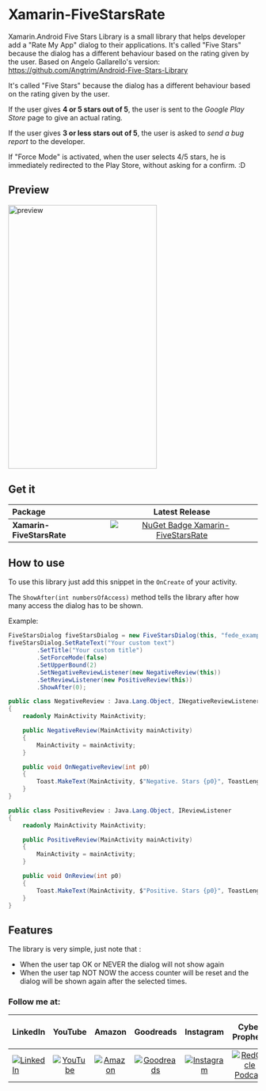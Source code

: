 # Xamarin-FiveStarsRate
Xamarin.Android Five Stars Library is a small library that helps developer add a "Rate My App" dialog to their applications. It's called "Five Stars" because the dialog has a different behaviour based on the rating given by the user. Based on Angelo Gallarello's version: https://github.com/Angtrim/Android-Five-Stars-Library

It's called "Five Stars" because the dialog has a different behaviour based on the rating given by the user.

If the user gives **4 or 5 stars out of 5**, the user is sent to the *Google Play Store* page to give an actual rating.

If the user gives **3 or less stars out of 5**, the user is asked to *send a bug report* to the developer.

If "Force Mode" is activated, when the user selects 4/5 stars, he is immediately redirected to the Play Store, without asking for a confirm. :D

## Preview


<img src="https://raw.githubusercontent.com/Angtrim/Android-Five-Stars-Library/master/screen.jpeg" alt="preview" width="300" height="533">




## Get it

|  Package  |Latest Release|
|:----------|:------------:|
|**Xamarin-FiveStarsRate**|[![NuGet Badge Xamarin-FiveStarsRate](https://buildstats.info/nuget/Xamarin-FiveStarsRate)](https://www.nuget.org/packages/Xamarin-FiveStarsRate/)|


## How to use
To use this library just add this snippet in the `OnCreate` of your activity.

The `ShowAfter(int numbersOfAccess)` method tells the library after how many access the dialog has to be shown.

Example:

```csharp
FiveStarsDialog fiveStarsDialog = new FiveStarsDialog(this, "fede_example@noreply.com");
fiveStarsDialog.SetRateText("Your custom text")
		.SetTitle("Your custom title")
		.SetForceMode(false)
		.SetUpperBound(2)
		.SetNegativeReviewListener(new NegativeReview(this))
		.SetReviewListener(new PositiveReview(this))
		.ShowAfter(0);

public class NegativeReview : Java.Lang.Object, INegativeReviewListener
{
	readonly MainActivity MainActivity;

	public NegativeReview(MainActivity mainActivity)
	{
		MainActivity = mainActivity;
	}

	public void OnNegativeReview(int p0)
	{
		Toast.MakeText(MainActivity, $"Negative. Stars {p0}", ToastLength.Short);
	}
}

public class PositiveReview : Java.Lang.Object, IReviewListener
{
	readonly MainActivity MainActivity;

	public PositiveReview(MainActivity mainActivity)
	{
		MainActivity = mainActivity;
	}

	public void OnReview(int p0)
	{
		Toast.MakeText(MainActivity, $"Positive. Stars {p0}", ToastLength.Short);
	}
}
```
## Features

The library is very simple, just note that :
* When the user tap OK or NEVER the dialog will not show again
* When the user tap NOT NOW the access counter will be reset and the dialog will be shown again after the selected times.

### Follow me at:

|  LinkedIn  |YouTube|Amazon|Goodreads|Instagram|Cyber Prophets|Sharing Your Stories|
|:----------|:------------:|:------------:|:------------:|:------------:|:------------:|:------------:|
|[![LinkedIn](https://i.stack.imgur.com/idQWu.png)](https://bit.ly/lfanmixco)|[![YouTube](https://i.stack.imgur.com/CFPMR.png)](https://youtube.com/c/FedericoNavarrete)|[![Amazon](https://i.stack.imgur.com/NFOeE.png)](https://www.amazon.com/Federico-Navarrete/e/B08NJTXQRV)|[![Goodreads](https://i.stack.imgur.com/oBk0g.jpg)](https://www.goodreads.com/author/show/21125413.Federico_Navarrete)|[![Instagram](https://i.stack.imgur.com/PIfqY.png)](https://www.instagram.com/federico_the_consultant)|[![RedCircle Podcast](https://i.stack.imgur.com/4XICF.png)](https://redcircle.com/shows/cyber-prophets)|[![RedCircle Podcast](https://i.stack.imgur.com/4XICF.png)](https://redcircle.com/shows/sharing-your-stories)|

